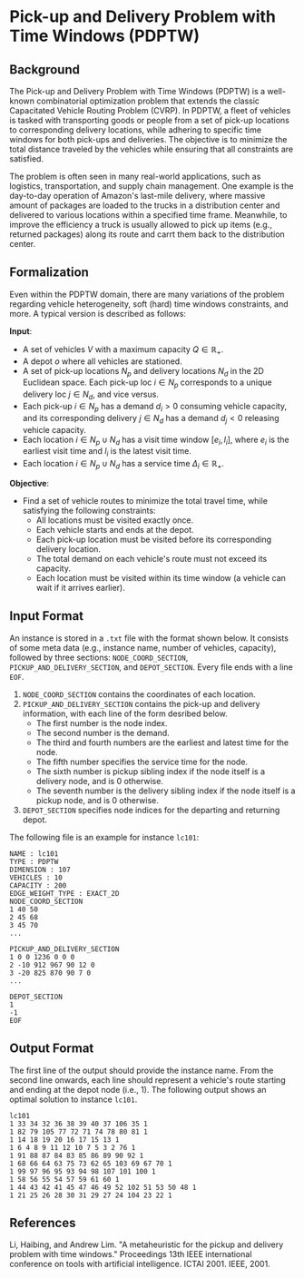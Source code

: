 # Pick-up and Delivery Problem with Time Windows (PDPTW)

## Background
The Pick-up and Delivery Problem with Time Windows (PDPTW) is a well-known combinatorial optimization problem that extends the classic Capacitated Vehicle Routing Problem (CVRP). In PDPTW, a fleet of vehicles is tasked with transporting goods or people from a set of pick-up locations to corresponding delivery locations, while adhering to specific time windows for both pick-ups and deliveries. The objective is to minimize the total distance traveled by the vehicles while ensuring that all constraints are satisfied.

The problem is often seen in many real-world applications, such as logistics, transportation, and supply chain management. One example is the day-to-day operation of Amazon's last-mile delivery, where massive amount of packages are loaded to the trucks in a distribution center and delivered to various locations within a specified time frame. Meanwhile, to improve the efficiency a truck is usually allowed to pick up items (e.g., returned packages) along its route and carrt them back to the distribution center.

## Formalization
Even within the PDPTW domain, there are many variations of the problem regarding vehicle heterogeneity, soft (hard) time windows constraints, and more. A typical version is described as follows:

**Input**:
- A set of vehicles $V$ with a maximum capacity $Q \in \mathbb{R}_+$.
- A depot $o$ where all vehicles are stationed.
- A set of pick-up locations $N_p$ and delivery locations $N_d$ in the 2D Euclidean space. Each pick-up loc $i \in N_p$ corresponds to a unique delivery loc $j \in N_d$, and vice versus.
- Each pick-up $i \in N_p$ has a demand $d_i > 0$ consuming vehicle capacity, and its corresponding delivery $j \in N_d$ has a demand $d_j < 0$ releasing vehicle capacity.
- Each location $i \in N_p \cup N_d$ has a visit time window $[e_i, l_i]$, where $e_i$ is the earliest visit time and $l_i$ is the latest visit time.
- Each location $i \in N_p \cup N_d$ has a service time $\Delta_i \in \mathbb{R}_+$.

**Objective**:
- Find a set of vehicle routes to minimize the total travel time, while satisfying the following constraints:
  - All locations must be visited exactly once.
  - Each vehicle starts and ends at the depot.
  - Each pick-up location must be visited before its corresponding delivery location.
  - The total demand on each vehicle's route must not exceed its capacity.
  - Each location must be visited within its time window (a vehicle can wait if it arrives earlier).

## Input Format
An instance is stored in a `.txt` file with the format shown below. It consists of some meta data (e.g., instance name, number of vehicles, capacity), followed by three sections: `NODE_COORD_SECTION`, `PICKUP_AND_DELIVERY_SECTION`, and `DEPOT_SECTION`. Every file ends with a line `EOF`. 

 1. `NODE_COORD_SECTION` contains the coordinates of each location.
 2. `PICKUP_AND_DELIVERY_SECTION` contains the pick-up and delivery information, with each line of the form desribed below.
    - The first number is the node index.
    - The second number is the demand.
    - The third and fourth numbers are the earliest and latest time for the node.
    - The fifth number specifies the service time for the node.
    - The sixth number is pickup sibling index if the node itself is a delivery node, and is 0 otherwise.
    - The seventh number is the delivery sibling index if the node itself is a pickup node, and is 0 otherwise.
3. `DEPOT_SECTION` specifies node indices for the departing and returning depot. 

The following file is an example for instance `lc101`:
```
NAME : lc101
TYPE : PDPTW
DIMENSION : 107
VEHICLES : 10
CAPACITY : 200
EDGE_WEIGHT_TYPE : EXACT_2D
NODE_COORD_SECTION
1 40 50
2 45 68
3 45 70
...

PICKUP_AND_DELIVERY_SECTION
1 0 0 1236 0 0 0
2 -10 912 967 90 12 0
3 -20 825 870 90 7 0
...

DEPOT_SECTION
1 
-1
EOF
```


## Output Format
The first line of the output should provide the instance name. From the second line onwards, each line should represent a vehicle's route starting and ending at the depot node (i.e., 1). The following output shows an optimal solution to instance `lc101`. 
```
lc101
1 33 34 32 36 38 39 40 37 106 35 1
1 82 79 105 77 72 71 74 78 80 81 1
1 14 18 19 20 16 17 15 13 1
1 6 4 8 9 11 12 10 7 5 3 2 76 1
1 91 88 87 84 83 85 86 89 90 92 1
1 68 66 64 63 75 73 62 65 103 69 67 70 1
1 99 97 96 95 93 94 98 107 101 100 1
1 58 56 55 54 57 59 61 60 1
1 44 43 42 41 45 47 46 49 52 102 51 53 50 48 1
1 21 25 26 28 30 31 29 27 24 104 23 22 1
```

## References
Li, Haibing, and Andrew Lim. "A metaheuristic for the pickup and delivery problem with time windows." Proceedings 13th IEEE international conference on tools with artificial intelligence. ICTAI 2001. IEEE, 2001.